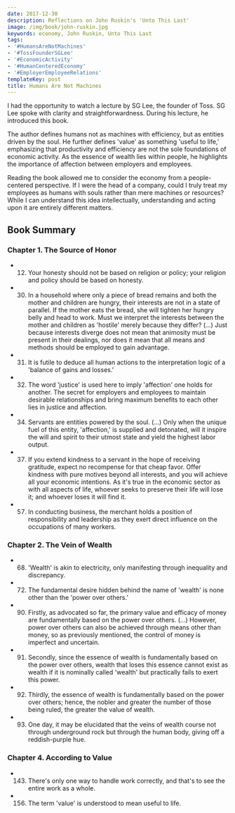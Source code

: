 ```yaml
---
date: 2017-12-30
description: Reflections on John Ruskin's 'Unto This Last'
image: /img/book/john-ruskin.jpg
keywords: economy, John Ruskin, Unto This Last
tags:
- '#HumansAreNotMachines'
- '#TossFounderSGLee'
- '#EconomicActivity'
- '#HumanCenteredEconomy'
- '#EmployerEmployeeRelations'
templateKey: post
title: Humans Are Not Machines
---
```

I had the opportunity to watch a lecture by SG Lee, the founder of Toss. SG Lee spoke with clarity and straightforwardness. During his lecture, he introduced this book.

The author defines humans not as machines with efficiency, but as entities driven by the soul. He further defines 'value' as something 'useful to life,' emphasizing that productivity and efficiency are not the sole foundations of economic activity. As the essence of wealth lies within people, he highlights the importance of affection between employers and employees.

Reading the book allowed me to consider the economy from a people-centered perspective. If I were the head of a company, could I truly treat my employees as humans with souls rather than mere machines or resources? While I can understand this idea intellectually, understanding and acting upon it are entirely different matters.

## Book Summary

### Chapter 1. The Source of Honor
- 12) Your honesty should not be based on religion or policy; your religion and policy should be based on honesty.
- 30) In a household where only a piece of bread remains and both the mother and children are hungry, their interests are not in a state of parallel. If the mother eats the bread, she will tighten her hungry belly and head to work. Must we interpret the interests between the mother and children as 'hostile' merely because they differ? (...) Just because interests diverge does not mean that animosity must be present in their dealings, nor does it mean that all means and methods should be employed to gain advantage.
- 31) It is futile to deduce all human actions to the interpretation logic of a 'balance of gains and losses.'
- 32) The word 'justice' is used here to imply 'affection' one holds for another. The secret for employers and employees to maintain desirable relationships and bring maximum benefits to each other lies in justice and affection.
- 34) Servants are entities powered by the soul. (...) Only when the unique fuel of this entity, 'affection,' is supplied and detonated, will it inspire the will and spirit to their utmost state and yield the highest labor output.
- 37) If you extend kindness to a servant in the hope of receiving gratitude, expect no recompense for that cheap favor. Offer kindness with pure motives beyond all interests, and you will achieve all your economic intentions. As it's true in the economic sector as with all aspects of life, whoever seeks to preserve their life will lose it; and whoever loses it will find it.
- 57) In conducting business, the merchant holds a position of responsibility and leadership as they exert direct influence on the occupations of many workers.

### Chapter 2. The Vein of Wealth
- 68) 'Wealth' is akin to electricity, only manifesting through inequality and discrepancy.
- 72) The fundamental desire hidden behind the name of 'wealth' is none other than the 'power over others.'
- 90) Firstly, as advocated so far, the primary value and efficacy of money are fundamentally based on the power over others. (...) However, power over others can also be achieved through means other than money, so as previously mentioned, the control of money is imperfect and uncertain.
- 91) Secondly, since the essence of wealth is fundamentally based on the power over others, wealth that loses this essence cannot exist as wealth if it is nominally called 'wealth' but practically fails to exert this power.
- 92) Thirdly, the essence of wealth is fundamentally based on the power over others; hence, the nobler and greater the number of those being ruled, the greater the value of wealth.
- 93) One day, it may be elucidated that the veins of wealth course not through underground rock but through the human body, giving off a reddish-purple hue.

### Chapter 4. According to Value
- 143) There's only one way to handle work correctly, and that's to see the entire work as a whole.
- 156) The term 'value' is understood to mean useful to life.